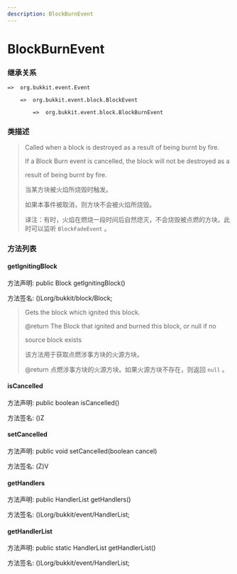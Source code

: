 ```yaml
---
description: BlockBurnEvent
---
```


# BlockBurnEvent

### 继承关系

    =>  org.bukkit.event.Event

        =>  org.bukkit.event.block.BlockEvent

            =>  org.bukkit.event.block.BlockBurnEvent

### 类描述

> Called when a block is destroyed as a result of being burnt by fire.
>
> If a Block Burn event is cancelled, the block will not be destroyed as a
>
> result of being burnt by fire.
>
> 当某方块被火焰所烧毁时触发。
>
> 如果本事件被取消，则方块不会被火焰所烧毁。
>
> 译注：有时，火焰在燃烧一段时间后自然熄灭，不会烧毁被点燃的方块。此时可以监听 `BlockFadeEvent` 。

### 方法列表

#### getIgnitingBlock

方法声明: public Block getIgnitingBlock()

方法签名: ()Lorg/bukkit/block/Block;

> Gets the block which ignited this block.
>
> @return The Block that ignited and burned this block, or null if no
>
> source block exists
>
> 该方法用于获取点燃涉事方块的火源方块。
> 
> @return 点燃涉事方块的火源方块。如果火源方块不存在，则返回 `null` 。

#### isCancelled

方法声明: public boolean isCancelled()

方法签名: ()Z

#### setCancelled

方法声明: public void setCancelled(boolean cancel)

方法签名: (Z)V

#### getHandlers

方法声明: public HandlerList getHandlers()

方法签名: ()Lorg/bukkit/event/HandlerList;

#### getHandlerList

方法声明: public static HandlerList getHandlerList()

方法签名: ()Lorg/bukkit/event/HandlerList;